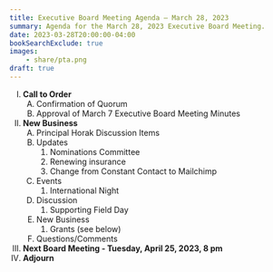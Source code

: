 ```yaml
---
title: Executive Board Meeting Agenda — March 28, 2023
summary: Agenda for the March 28, 2023 Executive Board Meeting.
date: 2023-03-28T20:00:00-04:00
bookSearchExclude: true
images:
    - share/pta.png
draft: true
---
```


<style type="text/css">
    ol { list-style-type: upper-roman; }
    ol ol { list-style-type: upper-alpha; }
    ol ol ol { list-style-type: decimal; }
    ol ol ol ol { list-style-type: lower-alpha; }
    ul { list-style-type: disc; }
</style>

1. **Call to Order**
    1. Confirmation of Quorum
    1. Approval of March 7 Executive Board Meeting Minutes
1. **New Business**
    1. Principal Horak Discussion Items
    1. Updates
        1. Nominations Committee
        1. Renewing insurance
        1. Change from Constant Contact to Mailchimp
    1. Events
        1. International Night
    1. Discussion
        1. Supporting Field Day
    1. New Business
        1. Grants (see below)
    1. Questions/Comments
1. **Next Board Meeting - Tuesday, April 25, 2023, 8 pm**
1. **Adjourn**